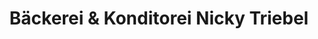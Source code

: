 ---
title: "Bäckerei & Konditorei Nicky Triebel"
url: /eckartsberga/baeckerei-und-konditorei-nicky-triebel/
shop: Bäckerei
---